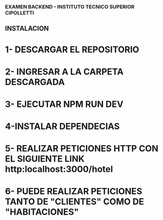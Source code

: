 ### EXAMEN BACKEND - INSTITUTO TECNICO SUPERIOR CIPOLLETTI

## INSTALACION

# 1- DESCARGAR EL REPOSITORIO
# 2- INGRESAR A LA CARPETA DESCARGADA
# 3- EJECUTAR NPM RUN DEV
# 4-INSTALAR DEPENDECIAS
# 5- REALIZAR PETICIONES HTTP CON EL SIGUIENTE LINK http:localhost:3000/hotel
# 6- PUEDE REALIZAR PETICIONES TANTO DE "CLIENTES" COMO DE "HABITACIONES"

